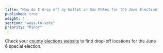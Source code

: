 ```yaml
---
title: "How do I drop off my ballot in San Mateo for the June Election?"
published: true
weight: 4
section: "ways-to-vote"
priority: "Minor"
---
```


Check your [county elections website](https://www.shapethefuture.org/elections/2017/june/votingoptions/vbm/) to find drop-off locations for the June 6 special election.
